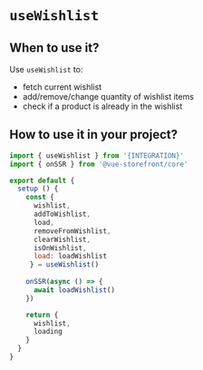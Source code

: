 # `useWishlist`

## When to use it?

Use `useWishlist` to:
- fetch current wishlist
- add/remove/change quantity of wishlist items
- check if a product is already in the wishlist

## How to use it in your project?

```js
import { useWishlist } from '{INTEGRATION}'
import { onSSR } from '@vue-storefront/core'

export default {
  setup () {
    const { 
      wishlist,
      addToWishlist,
      load,
      removeFromWishlist,
      clearWishlist,
      isOnWishlist,
      load: loadWishlist
     } = useWishlist()
    
    onSSR(async () => {
      await loadWishlist()
    })

    return {
      wishlist,
      loading
    }
  }
}
```
